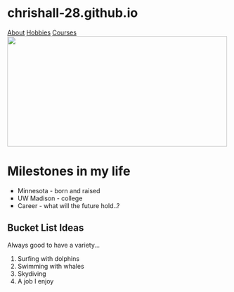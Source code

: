 # chrishall-28.github.io
<!DOCTYPE html>
<html lang = "en">
<head>
<link rel="stylesheet" href="Lab1cssfile.css">
<title>my life</title>
</head>
<body>
<nav>
	<a href="../LIS351/overview.html">About</a>
	<a href="../LIS351/hobbies.html">Hobbies</a>
	<a href="../LIS351/courses.html">Courses</a>
</nav>
<img src="../LIS351/MNvsWI.png" style="width:500px;height:250px"/>
<h1>Milestones in my life</h1>
	<ul style="List-style-type: square">
		<li>Minnesota - born and raised</li>
		<li>UW Madison - college</li>
		<li>Career - what will the future hold..?</li>
		</ul>
<h2>Bucket List Ideas</h2>
<p>Always good to have a variety...</p>
<ol>
	<li>Surfing with dolphins</li>
	<li>Swimming with whales</li>
	<li>Skydiving</li>
	<li>A job I enjoy</li>
</ol>
</body>
</html>

